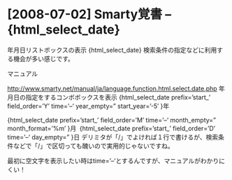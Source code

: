 # [2008-07-02] Smarty覚書 – {html_select_date}


年月日リストボックスの表示
 {html_select_date}
検索条件の指定などに利用する機会が多い感じです。

マニュアル

http://www.smarty.net/manual/ja/language.function.html.select.date.php 年月日の指定をするコンボボックスを表示
{html_select_date prefix=’start_’ field_order=’Y’ time=’–‘ year_empty=” start_year=’-5′ }年 

{html_select_date prefix=’start_’ field_order=’M’ time=’–‘ month_empty=” month_format=’%m’ }月 
{html_select_date prefix=’start_’ field_order=’D’ time=’–‘ day_empty=” }日
デリミタが「/」でよければ１行で書けるが、検索条件などで「/」で区切っても醜いので実用的じゃないですね。

最初に空文字を表示したい時はtime=’–‘とするんですが、マニュアルがわかりにくい！

